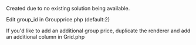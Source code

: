 Created due to no existing solution being available.

Edit group_id in Groupprice.php (default:2)

If you'd like to add an additional group price, duplicate the renderer and add an additional column in Grid.php
